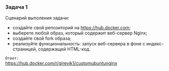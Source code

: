 ### Задача 1
Сценарий выполения задачи:
 - создайте свой репозиторий на https://hub.docker.com;
 - выберете любой образ, который содержит веб-сервер Nginx;
 - создайте свой fork образа;
 - реализуйте функциональность: запуск веб-сервера в фоне с индекс-страницей, содержащей HTML-код.

`Ответ:`<br>
 https://hub.docker.com/r/girevik1/customubuntunginx
